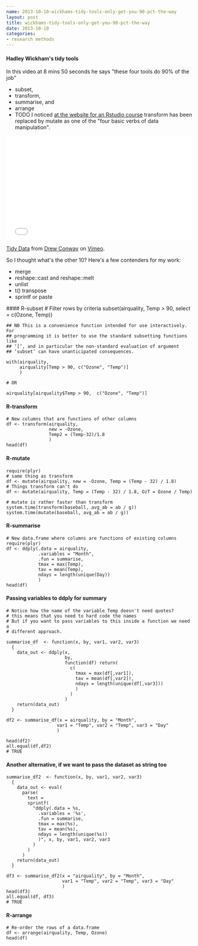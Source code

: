 ```yaml
---
name: 2013-10-10-wickhams-tidy-tools-only-get-you-90-pct-the-way
layout: post
title: wickhams-tidy-tools-only-get-you-90-pct-the-way
date: 2013-10-10
categories:
- research methods
---
```


#### Hadley Wickham's tidy tools
In this video at 8 mins 50 seconds he says "these four tools do 90% of the job" 

- subset, 
- transform, 
- summarise, and 
- arrange
- TODO I noticed [at the website for an Rstudio  course](http://www.rstudio.com/training/curriculum/data-manipulation.html) transform has been replaced by mutate as one of the "four basic verbs of data manipulation".

<iframe src="//player.vimeo.com/video/33727555" width="500" height="281" frameborder="0" webkitallowfullscreen mozallowfullscreen allowfullscreen></iframe> <p><a href="http://vimeo.com/33727555">Tidy Data</a> from <a href="http://vimeo.com/user2150538">Drew Conway</a> on <a href="https://vimeo.com">Vimeo</a>.</p>

So I thought what's the other 10?  Here's a few contenders for my work:

- merge
- reshape::cast and reshape::melt
- unlist
- t() transpose
- sprintf or paste

<p></p>
#### R-subset
    # Filter rows by criteria
    subset(airquality, Temp > 90, select = c(Ozone, Temp))

    ## NB This is a convenience function intended for use interactively.  For
    ## programming it is better to use the standard subsetting functions like
    ## ‘[’, and in particular the non-standard evaluation of argument
    ## ‘subset’ can have unanticipated consequences.

    with(airquality,
         airquality[Temp > 90, c("Ozone", "Temp")]
         )

    # OR

    airquality[airquality$Temp > 90,  c("Ozone", "Temp")]
#### R-transform
    # New columns that are functions of other columns       
    df <- transform(airquality,
                    new = -Ozone,
                    Temp2 = (Temp-32)/1.8
                    )
    head(df)
#### R-mutate
    require(plyr)
    # same thing as transform
    df <- mutate(airquality, new = -Ozone, Temp = (Temp - 32) / 1.8)    
    # Things transform can't do
    df <- mutate(airquality, Temp = (Temp - 32) / 1.8, OzT = Ozone / Temp)
    
    # mutate is rather faster than transform
    system.time(transform(baseball, avg_ab = ab / g))
    system.time(mutate(baseball, avg_ab = ab / g))
#### R-summarise
    # New data.frame where columns are functions of existing columns
    require(plyr)    
    df <- ddply(.data = airquality,
                .variables = "Month",
                .fun = summarise,
                tmax = max(Temp),
                tav = mean(Temp),
                ndays = length(unique(Day))
                )
    head(df)

#### Passing variables to ddply for summary
    # Notice how the name of the variable Temp doesn't need quotes?
    # this means that you need to hard code the names
    # But if you want to pass variables to this inside a function we need a
    # different approach.

    summarise_df  <- function(x, by, var1, var2, var3)
      {
        data_out <- ddply(x,
                          by,
                          function(df) return(
                            c(
                              tmax = max(df[,var1]),
                              tav = mean(df[,var2]),
                              ndays = length(unique(df[,var3]))
                              )
                            )
                          )
        return(data_out)
      }

    df2 <- summarise_df(x = airquality, by = "Month",
                       var1 = "Temp", var2 = "Temp", var3 = "Day"
                       )
    
    head(df2)
    all.equal(df,df2)
    # TRUE

#### Another alternative, if we want to pass the dataset as string too
    summarise_df2  <- function(x, by, var1, var2, var3)
      {
        data_out <- eval(
          parse(
            text =
            sprintf(
              "ddply(.data = %s,
                .variables = '%s',
                .fun = summarise,
                tmax = max(%s),
                tav = mean(%s),
                ndays = length(unique(%s))
                )", x, by, var1, var2, var3
              )
            )
          )
        return(data_out)
      }

    df3 <- summarise_df2(x = "airquality", by = "Month",
                         var1 = "Temp", var2 = "Temp", var3 = "Day"
                         )
    head(df3)
    all.equal(df, df3)
    # TRUE
#### R-arrange
    # Re-order the rows of a data.frame
    df <- arrange(airquality, Temp, Ozone)
    head(df)
